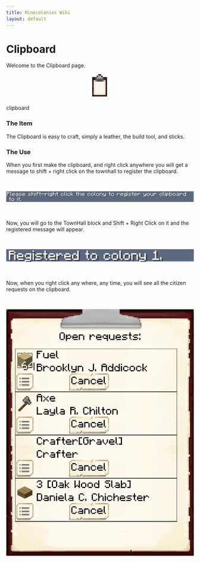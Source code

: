 ```yaml
---
title: Minecolonies Wiki
layout: default
---
```

# Clipboard 

Welcome to the Clipboard page. 

<div class="infobox box text-center">
    <p style="text-align:center;"><img src="../../assets/images/icons/minecolonies/clipboard.png" alt="Clipboard"></p>
    <recipe>clipboard</recipe>
</div>

### The Item

The Clipboard is easy to craft, simply a leather, the build tool, and sticks.  

### The Use  

When you first make the clipboard, and right click anywhere you will get a message to shift + right click on the townhall to register the clipboard.

<br>
<p style="text-align:center;"><img src="../../assets/images/items/clipboardinitmessage.png" alt="Clipboard Initial Message"></p>
<br>

Now, you will go to the TownHall block and Shift + Right Click on it and the registered message will appear.

<br>
<p style="text-align:center;"><img src="../../assets/images/items/clipboardregistered.png" alt="Clipboard Registered Message"></p>
<br>

Now, when you right click any where, any time, you will see all the citizen requests on the clipboard.

<br>
<p style="text-align:center;"><img src="../../assets/images/items/clipboarduse.png" alt="Clipboard Use"></p>
<br>
